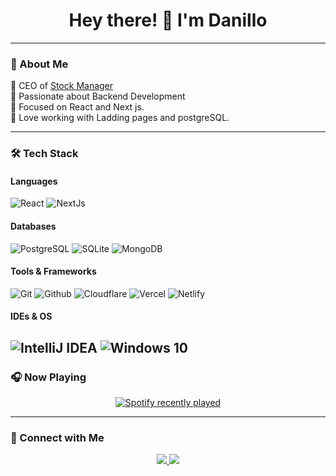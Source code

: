 <h1 align="center">Hey there! 👋 I'm Danillo</h1>

---

### 🚀 About Me
🔹 CEO of [Stock Manager](https://mentoriaprimeiravenda.online)      
🔹 Passionate about Backend Development  
🔹 Focused on React and Next js.  
🔹 Love working with Ladding pages and postgreSQL.

---

### 🛠 Tech Stack  
#### Languages
![React](https://img.shields.io/badge/React-b?style=for-the-badge&logo=react&logoColor=white&color=black)
![NextJs](https://img.shields.io/badge/NextJs-b?style=for-the-badge&logo=nextdotjs&logoColor=white&color=black)
#### Databases  
![PostgreSQL](https://img.shields.io/badge/postgresql-q?style=for-the-badge&logo=postgresql&logoColor=white&color=blue)
![SQLite](https://img.shields.io/badge/SQLite-%23003B57.svg?style=for-the-badge&logo=sqlite&logoColor=white)
![MongoDB](https://img.shields.io/badge/MongoDB-%2347A248.svg?style=for-the-badge&logo=mongodb&logoColor=white)

#### Tools & Frameworks  
![Git](https://img.shields.io/badge/Git-%F05032.svg?style=for-the-badge&logo=git&logoColor=white)
![Github](https://img.shields.io/badge/github-q?style=for-the-badge&logo=github&logoColor=white&color=gray)
![Cloudflare](https://img.shields.io/badge/Cloudflare-F38020.svg?style=for-the-badge&logo=Cloudflare&logoColor=white)
![Vercel](https://img.shields.io/badge/Vercel-%23000000.svg?style=for-the-badge&logo=vercel&logoColor=white)
![Netlify](https://img.shields.io/badge/netlify-q?style=for-the-badge&logo=netlify&logoColor=white&color=black)


#### IDEs & OS  
![IntelliJ IDEA](https://img.shields.io/badge/IntelliJ%20IDEA-%23000000.svg?style=for-the-badge&logo=intellij-idea&logoColor=white)
![Windows 10](https://img.shields.io/badge/Windows%2010-w?style=for-the-badge&color=blue)
---

### 🎧 Now Playing  
<div align="center">
  <a href="https://open.spotify.com/user/31f7mvi37y7cdqprkp6iacbz5di4">
    <img src="https://spotify-recently-played-readme.vercel.app/api?user=insji39zug90t3uinqfdr8jpf&count=3&width=500" alt="Spotify recently played" />
  </a>
</div>

---

### 📲 Connect with Me  
<div align="center">
  <a href="https://discord.com/users/1165311925027082325" target="_blank">
    <img src="https://img.shields.io/badge/Discord-%237289DA.svg?style=for-the-badge&logo=discord&logoColor=white" />
  </a>
  <a href="mailto:proficionaldanillo@gmail.com?subject=Github%20Visit&body=Hello%2C%20I%20visited%20your%20GitHub%20profile%20and%20I'm%20interested%20in%20talking%20with%20you!" target="_blank">
    <img src="https://img.shields.io/badge/Gmail-%23D14836.svg?style=for-the-badge&logo=gmail&logoColor=white" />
  </a>
</div>
